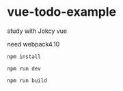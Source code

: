 # vue-todo-example
study with Jokcy vue

need webpack4.10 

```
npm install 

npm run dev

npm run build
```